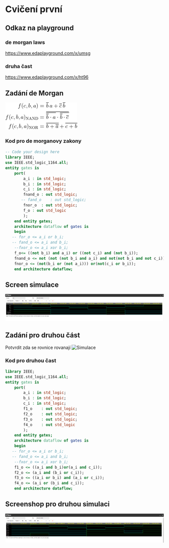 # Cvičení první
## Odkaz na playground
### de morgan laws
https://www.edaplayground.com/x/umsg
### druha čast
https://www.edaplayground.com/x/ht96
## Zadání de Morgan
![Zadání 1](images/zadani1.gif)
### Kod pro de morganovy zakony
```vhdl
-- Code your design here
library IEEE;
use IEEE.std_logic_1164.all;
entity gates is
	port(
    	a_i	: in std_logic;
        b_i	: in std_logic;
        c_i : in std_logic;
        fnand_o	: out std_logic;
       -- fand_o	: out std_logic;
      	fnor_o	: out std_logic;
        f_o : out std_logic
    	);
    end entity gates;
    architecture dataflow of gates is
    begin
   -- for_o <= a_i or b_i;
   -- fand_o <= a_i and b_i;
    --fxor_o <= a_i xor b_i;
    f_o<= ((not b_i) and a_i) or ((not c_i) and (not b_i));
    fnand_o <= not (not (not b_i and a_i) and not(not b_i and not c_i));
    fnor_o <= (not(b_i or (not a_i))) or(not(c_i or b_i));
    end architecture dataflow;
```
## Screen simulace
![Simulace](images/demorgan.PNG)
## Zadání pro druhou část
Potvrdit zda se rovnice rovanají
![Simulace](images/zadani2.gif) 
### Kod pro druhou čast
```vhdl
library IEEE;
use IEEE.std_logic_1164.all;
entity gates is
	port(
    	a_i	: in std_logic;
        b_i	: in std_logic;
        c_i : in std_logic;
        f1_o	: out std_logic;
        f2_o	: out std_logic;
      	f3_o	: out std_logic;
        f4_o 	: out std_logic
    	);
    end entity gates;
    architecture dataflow of gates is
    begin
   -- for_o <= a_i or b_i;
   -- fand_o <= a_i and b_i;
    --fxor_o <= a_i xor b_i;
    f1_o <= ((a_i and b_i)or(a_i and c_i));
	f2_o <= (a_i and (b_i or c_i));
	f3_o <= ((a_i or b_i) and (a_i or c_i));
	f4_o <= (a_i or (b_i and c_i));
    end architecture dataflow;
```
## Screenshop pro druhou simulaci
![Simulace](images/2cast.PNG)    